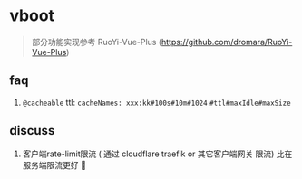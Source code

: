 # vboot

> 部分功能实现参考 RuoYi-Vue-Plus (https://github.com/dromara/RuoYi-Vue-Plus)

## faq

1. `@cacheable` ttl: `cacheNames: xxx:kk#100s#10m#1024`  `#ttl#maxIdle#maxSize`

## discuss

1. 客户端rate-limit限流 ( 通过 cloudflare traefik or 其它客户端网关 限流) 比在服务端限流更好 👻
